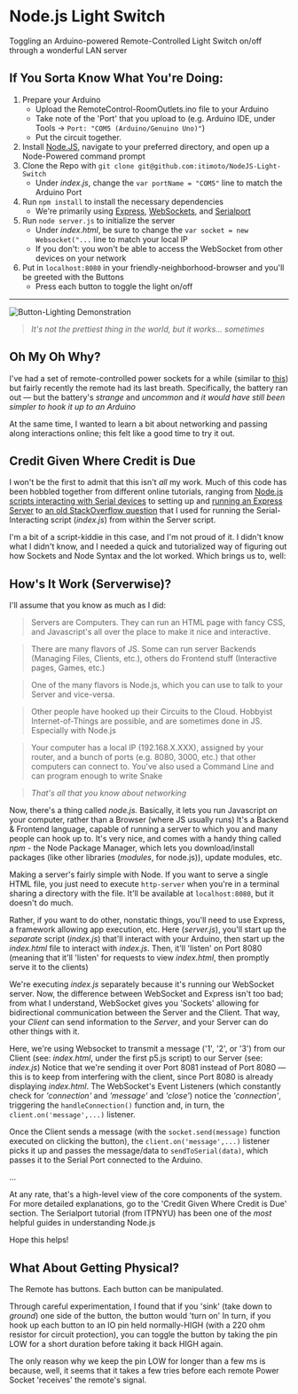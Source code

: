 # Node.js Light Switch
Toggling an Arduino-powered Remote-Controlled Light Switch on/off through a wonderful LAN server

## If You Sorta Know What You're Doing:
1. Prepare your Arduino
   - Upload the RemoteControl-RoomOutlets.ino file to your Arduino
   - Take note of the 'Port' that you upload to (e.g. Arduino IDE, under Tools -> `Port: "COM5 (Arduino/Genuino Uno)"`)
   - Put the circuit together.
2. Install [Node.JS](https://nodejs.org/en/download/), navigate to your preferred directory, and open up a Node-Powered command prompt
3. Clone the Repo with `git clone git@github.com:itimoto/NodeJS-Light-Switch`
   - Under *index.js*, change the `var portName = "COM5"` line to match the Arduino Port
4. Run `npm install` to install the necessary dependencies
   - We're primarily using [Express](https://github.com/expressjs/express), [WebSockets](https://github.com/websockets/ws), and [Serialport](https://github.com/serialport/node-serialport)
5. Run `node server.js` to initialize the server
   - Under *index.html*, be sure to change the `var socket = new Websocket("...` line to match your local IP
   - If you don't: you won't be able to access the WebSocket from other devices on your network
6. Put in `localhost:8080` in your friendly-neighborhood-browser and you'll be greeted with the Buttons
   - Press each button to toggle the light on/off

---
![Button-Lighting Demonstration](https://github.com/Itimoto/NodeJS-Light-Switch/blob/master/Misc.%20Files/IoT-demo.gif)
>*It's not the prettiest thing in the world, but it works... sometimes*

## Oh My Oh Why?
I've had a set of remote-controlled power sockets for a while (similar to [this](https://www.amazon.com/Beastron-Remote-Control-Electrical-Outlet/dp/B074CRGFPZ)) but fairly recently the remote had its last breath. Specifically, the battery ran out — but the battery's *strange* and *uncommon* and *it would have still been simpler to hook it up to an Arduino*

At the same time, I wanted to learn a bit about networking and passing along interactions online; this felt like a good time to try it out.

## Credit Given Where Credit is Due
I won't be the first to admit that this isn't *all* my work. Much of this code has been hobbled together from different online tutorials, ranging from [Node.js scripts interacting with Serial devices](https://itp.nyu.edu/physcomp/labs/labs-serial-communication/lab-serial-communication-with-node-js/) to setting up and [running an Express Server](https://gist.github.com/aerrity/fd393e5511106420fba0c9602cc05d35) to [an old StackOverflow question](https://stackoverflow.com/questions/22646996/how-do-i-run-a-node-js-script-from-within-another-node-js-script) that I used for running the Serial-Interacting script (*index.js*) from within the Server script.

I'm a bit of a script-kiddie in this case, and I'm not proud of it. I didn't know what I didn't know, and I needed a quick and tutorialized way of figuring out how Sockets and Node Syntax and the lot worked. Which brings us to, well:

## How's It Work (Serverwise)?
I'll assume that you know as much as I did:
> Servers are Computers. They can run an HTML page with fancy CSS, and Javascript's all over the place to make it nice and interactive.

> There are many flavors of JS. Some can run server Backends (Managing Files, Clients, etc.), others do Frontend stuff (Interactive pages, Games, etc.)

> One of the many flavors is Node.js, which you can use to talk to your Server and vice-versa.

> Other people have hooked up their Circuits to the Cloud. Hobbyist Internet-of-Things are possible, and are sometimes done in JS. Especially with Node.js

> Your computer has a local IP (192.168.X.XXX), assigned by your router, and a bunch of ports (e.g. 8080, 3000, etc.) that other computers can connect to. You've also used a Command Line and can program enough to write Snake 

> *That's all that you know about networking*

Now, there's a thing called *node.js.* Basically, it lets you run Javascript *on* your computer, rather than a Browser (where JS usually runs) It's a Backend & Frontend language, capable of running a server to which you and many people can hook up to. It's very nice, and comes with a handy thing called *npm* - the Node Package Manager, which lets you download/install packages (like other libraries (*modules*, for node.js)), update modules, etc. 

Making a server's fairly simple with Node. If you want to serve a single HTML file, you just need to execute `http-server` when you're in a terminal sharing a directory with the file. It'll be available at `localhost:8080`, but it doesn't do much.

Rather, if you want to do other, nonstatic things, you'll need to use Express, a framework allowing app execution, etc. Here (*server.js*), you'll start up the *separate* script (*index.js*) that'll interact with your Arduino, then start up the *index.html* file to interact with *index.js*. Then, it'll 'listen' on Port 8080 (meaning that it'll 'listen' for requests to view *index.html*, then promptly serve it to the clients)

We're executing *index.js* separately because it's running our WebSocket server. Now, the difference between WebSocket and Express isn't too bad; from what I understand, WebSocket gives you 'Sockets' allowing for bidirectional communication between the Server and the Client. That way, your *Client* can send information to the *Server*, and your Server can do other things with it.

Here, we're using Websocket to transmit a message ('1', '2', or '3') from our Client (see: *index.html*, under the first p5.js script) to our Server (see: *index.js*) Notice that we're sending it over Port 8081 instead of Port 8080 — this is to keep from interfering with the client, since Port 8080 is already displaying *index.html*. The WebSocket's Event Listeners (which constantly check for *'connection'* and *'message'* and *'close'*) notice the *'connection'*, triggering the `handleConnection()` function and, in turn, the `client.on('message',...)` listener.

Once the Client sends a message (with the `socket.send(message)` function executed on clicking the button), the `client.on('message',...)` listener picks it up and passes the message/data to `sendToSerial(data)`, which passes it to the Serial Port connected to the Arduino.

...

At any rate, that's a high-level view of the core components of the system. For more detailed explanations, go to the 'Credit Given Where Credit is Due' section. The Serialport tutorial (from ITPNYU) has been one of the *most* helpful guides in understanding Node.js

Hope this helps!

## What About Getting Physical?

The Remote has buttons. Each button can be manipulated.

Through careful experimentation, I found that if you 'sink' (take down to *ground*) one side of the button, the button would 'turn on' In turn, if you hook up each button to an IO pin held normally-HIGH (with a 220 ohm resistor for circuit protection), you can toggle the button by taking the pin LOW for a short duration before taking it back HIGH again.

The only reason why we keep the pin LOW for longer than a few ms is because, well, it seems that it takes a few tries before each remote Power Socket 'receives' the remote's signal.




